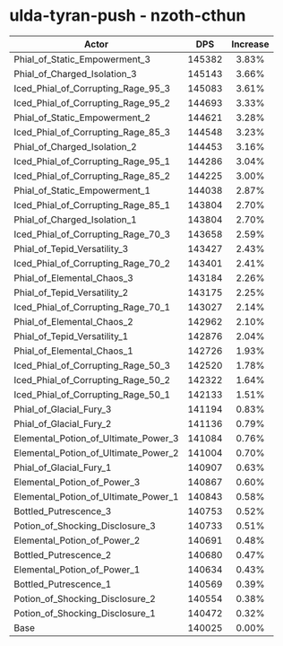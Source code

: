 # ulda-tyran-push - nzoth-cthun
| Actor | DPS | Increase |
|---|:---:|:---:|
|Phial_of_Static_Empowerment_3|145382|3.83%|
|Phial_of_Charged_Isolation_3|145143|3.66%|
|Iced_Phial_of_Corrupting_Rage_95_3|145083|3.61%|
|Iced_Phial_of_Corrupting_Rage_95_2|144693|3.33%|
|Phial_of_Static_Empowerment_2|144621|3.28%|
|Iced_Phial_of_Corrupting_Rage_85_3|144548|3.23%|
|Phial_of_Charged_Isolation_2|144453|3.16%|
|Iced_Phial_of_Corrupting_Rage_95_1|144286|3.04%|
|Iced_Phial_of_Corrupting_Rage_85_2|144225|3.00%|
|Phial_of_Static_Empowerment_1|144038|2.87%|
|Iced_Phial_of_Corrupting_Rage_85_1|143804|2.70%|
|Phial_of_Charged_Isolation_1|143804|2.70%|
|Iced_Phial_of_Corrupting_Rage_70_3|143658|2.59%|
|Phial_of_Tepid_Versatility_3|143427|2.43%|
|Iced_Phial_of_Corrupting_Rage_70_2|143401|2.41%|
|Phial_of_Elemental_Chaos_3|143184|2.26%|
|Phial_of_Tepid_Versatility_2|143175|2.25%|
|Iced_Phial_of_Corrupting_Rage_70_1|143027|2.14%|
|Phial_of_Elemental_Chaos_2|142962|2.10%|
|Phial_of_Tepid_Versatility_1|142876|2.04%|
|Phial_of_Elemental_Chaos_1|142726|1.93%|
|Iced_Phial_of_Corrupting_Rage_50_3|142520|1.78%|
|Iced_Phial_of_Corrupting_Rage_50_2|142322|1.64%|
|Iced_Phial_of_Corrupting_Rage_50_1|142133|1.51%|
|Phial_of_Glacial_Fury_3|141194|0.83%|
|Phial_of_Glacial_Fury_2|141136|0.79%|
|Elemental_Potion_of_Ultimate_Power_3|141084|0.76%|
|Elemental_Potion_of_Ultimate_Power_2|141004|0.70%|
|Phial_of_Glacial_Fury_1|140907|0.63%|
|Elemental_Potion_of_Power_3|140867|0.60%|
|Elemental_Potion_of_Ultimate_Power_1|140843|0.58%|
|Bottled_Putrescence_3|140753|0.52%|
|Potion_of_Shocking_Disclosure_3|140733|0.51%|
|Elemental_Potion_of_Power_2|140691|0.48%|
|Bottled_Putrescence_2|140680|0.47%|
|Elemental_Potion_of_Power_1|140634|0.43%|
|Bottled_Putrescence_1|140569|0.39%|
|Potion_of_Shocking_Disclosure_2|140554|0.38%|
|Potion_of_Shocking_Disclosure_1|140472|0.32%|
|Base|140025|0.00%|
